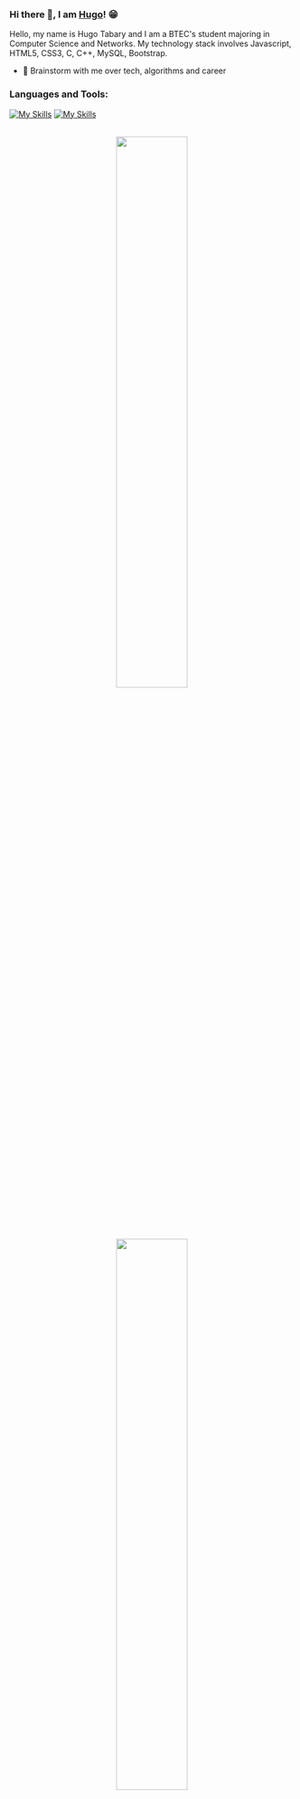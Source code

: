 ### Hi there 👋, I am [Hugo](https://HugoTby.github.io/)! 😁

Hello, my name is Hugo Tabary and I am a BTEC's student majoring in Computer Science and Networks. My technology stack involves Javascript, HTML5, CSS3, C, C++, MySQL, Bootstrap.

- 💬 Brainstorm with me over tech, algorithms and career

### Languages and Tools:

[![My Skills](https://skillicons.dev/icons?i=html,css,php,js,nodejs,java,c,cpp,cs)](https://skillicons.dev)
[![My Skills](https://skillicons.dev/icons?i=git,github,wordpress,python,blender,unreal,unity,discord,bots)](https://skillicons.dev)
<br />
<br />


<p align="center">
<img height="50%" width="auto" src="https://github-readme-stats.vercel.app/api?username=HugoTby&theme=dark&show_icons=trueinclude_all_commits=true&custom_title=GitHub%20Stats&PAT_1&hide_border=true&background=FFFFFF00" align = "center"/>
<img height="50%" width="auto" src="https://github-readme-stats.vercel.app/api/top-langs/?username=HugoTby&theme=dark&hide=TeX&layout=compact&langs_count=8&PAT_1&hide_border=true&background=FFFFFF00" align = "center"/>
 <img height="50%" width="auto" src="https://github-readme-streak-stats.herokuapp.com/?user=hugotby&theme=dark&hide=TeX&layout=compact&langs_count=8&PAT_1&hide_border=true&bg_color=FFFFFF00" align = "center"/>
</p>


[![OS - Windows](https://img.shields.io/badge/OS-Windows-orange?logo=windows&logoColor=white)](https://www.microsoft.com/ "Go to Microsoft homepage")
[![OS - Linux](https://img.shields.io/badge/OS-Linux-orange?logo=linux&logoColor=white)](https://www.linux.org/ "Go to Linux homepage")
![maintained - yes](https://img.shields.io/badge/betagames-CEO-green)
![Visitor Badge](https://visitor-badge.laobi.icu/badge?page_id=HugoTby.HugoTby)
 
<!--![Visitor Badge](https://img.shields.io/badge/visitors-1,7k-blue)-->
 
